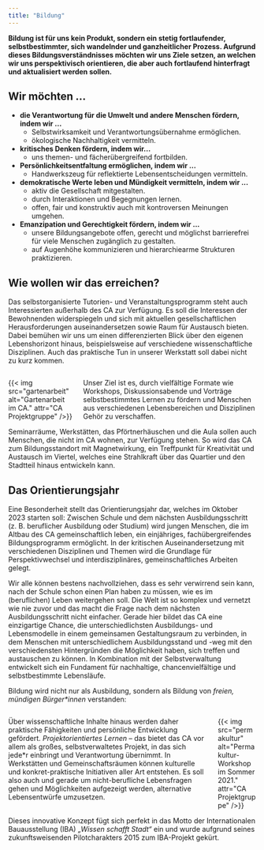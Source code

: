 ```yaml
---
title: "Bildung"
---
```


__Bildung ist für uns kein Produkt, sondern ein stetig fortlaufender, selbstbestimmter, sich wandelnder und ganzheitlicher Prozess. Aufgrund dieses Bildungsverständnisses möchten wir uns Ziele setzen, an welchen wir uns perspektivisch orientieren, die aber auch fortlaufend hinterfragt und aktualisiert werden sollen.__

## Wir möchten ...
<ul class="dot-list">
  <li> <b>die Verantwortung für die Umwelt und andere Menschen fördern, indem wir ...</b>
  <ul class="dot-list">
    <li> Selbstwirksamkeit und Verantwortungsübernahme ermöglichen.
    <li> ökologische Nachhaltigkeit vermitteln.
  </ul>
  <li> <b>kritisches Denken fördern, indem wir...</b>
   <ul class="dot-list">
    <li> uns themen- und fächerübergreifend fortbilden.
  </ul>
  <li> <b>Persönlichkeitsentfaltung ermöglichen, indem wir ...</b>
  <ul class="dot-list">
    <li> Handwerkszeug für reflektierte Lebensentscheidungen vermitteln.
  </ul>
  <li> <b>demokratische Werte leben und Mündigkeit vermitteln, indem wir ...</b>
  <ul class="dot-list">
    <li> aktiv die Gesellschaft mitgestalten.
    <li> durch Interaktionen und Begegnungen lernen.
    <li> offen, fair und konstruktiv auch mit kontroversen Meinungen umgehen.
  </ul>
  <li> <b>Emanzipation und Gerechtigkeit fördern, indem wir ...</b>
    <ul>
    <li> unsere Bildungsangebote offen, gerecht und möglichst barrierefrei für viele Menschen zugänglich zu gestalten.
    <li> auf Augenhöhe kommunizieren und hierarchiearme Strukturen praktizieren.
  </ul>
</ul>  

## Wie wollen wir das erreichen?

Das selbstorganisierte Tutorien- und Veranstaltungsprogramm steht auch Interessierten außerhalb des CA zur Verfügung. Es soll die Interessen der Bewohnenden widerspiegeln und sich mit aktuellen gesellschaftlichen Herausforderungen auseinandersetzen sowie Raum für Austausch bieten. Dabei bemühen wir uns um einen differenzierten Blick über den eigenen Lebenshorizont hinaus, beispielsweise auf verschiedene wissenschaftliche Disziplinen. Auch das praktische Tun in unserer Werkstatt soll dabei nicht zu kurz kommen.

<div class="columns" style="margin-top: 2em;">
    <div class="column">
        {{< img src="gartenarbeit" alt="Gartenarbeit im CA." attr="CA Projektgruppe" />}}
    </div>
    <div class="column">
        Unser Ziel ist es, durch vielfältige Formate wie Workshops, Diskussionsabende und Vorträge selbstbestimmtes Lernen zu fördern und Menschen aus verschiedenen Lebensbereichen und Disziplinen Gehör zu verschaffen. 
    </div>
</div>

Seminarräume, Werkstätten, das Pförtnerhäuschen und die Aula sollen auch Menschen, die nicht im CA wohnen, zur Verfügung stehen. So wird das CA zum Bildungsstandort mit Magnetwirkung, ein Treffpunkt für Kreativität und Austausch im Viertel, welches eine Strahlkraft über das Quartier und den Stadtteil hinaus entwickeln kann.


## Das Orientierungsjahr

Eine Besonderheit stellt das Orientierungsjahr dar, welches im Oktober 2023 starten soll: Zwischen Schule und dem nächsten Ausbildungsschritt (z. B. beruflicher Ausbildung oder Studium) wird jungen Menschen, die im Altbau des CA gemeinschaftlich leben, ein einjähriges, fachübergreifendes Bildungsprogramm ermöglicht. In der kritischen Auseinandersetzung mit verschiedenen Disziplinen und Themen wird die Grundlage für Perspektivwechsel und interdisziplinäres, gemeinschaftliches Arbeiten gelegt.

Wir alle können bestens nachvollziehen, dass es sehr verwirrend sein kann, nach der Schule schon einen Plan haben zu müssen, wie es im (beruflichen) Leben weitergehen soll. Die Welt ist so komplex und vernetzt wie nie zuvor und das macht die Frage nach dem nächsten Ausbildungsschritt nicht einfacher. Gerade hier bildet das CA eine einzigartige Chance, die unterschiedlichsten Ausbildungs- und Lebensmodelle in einem gemeinsamen Gestaltungsraum zu verbinden, in dem Menschen mit unterschiedlichem Ausbildungsstand und -weg mit den verschiedensten Hintergründen die Möglichkeit haben, sich treffen und austauschen zu können. In Kombination mit der Selbstverwaltung entwickelt sich ein Fundament für nachhaltige, chancenvielfältige und selbstbestimmte Lebensläufe. 

<div class="color-block">Bildung wird nicht nur als Ausbildung, sondern als Bildung von <em>freien, mündigen Bürger*innen</em> verstanden:</div> 

<div class="columns" style="margin-top: 2em;">
    <div class="column">
        Über wissenschaftliche Inhalte hinaus werden daher praktische Fähigkeiten und persönliche Entwicklung gefördert. <em>Projektorientiertes Lernen</em> – das bietet das CA vor allem als großes, selbstverwaltetes Projekt, in das sich jede*r einbringt und Verantwortung übernimmt. In Werkstätten und Gemeinschaftsräumen können kulturelle und konkret-praktische Initiativen aller Art entstehen. Es soll also auch und gerade um nicht-berufliche Lebensfragen gehen und Möglichkeiten aufgezeigt werden, alternative Lebensentwürfe umzusetzen.
    </div>
    <div class="column">
        {{< img src="permakultur" alt="Permakultur-Workshop im Sommer 2021." attr="CA Projektgruppe" />}}
    </div>
</div>

Dieses innovative Konzept fügt sich perfekt in das Motto der Internationalen Bauausstellung (IBA) _„Wissen schafft Stadt“_ ein und wurde aufgrund seines zukunftsweisenden Pilotcharakters 2015 zum IBA-Projekt gekürt.

